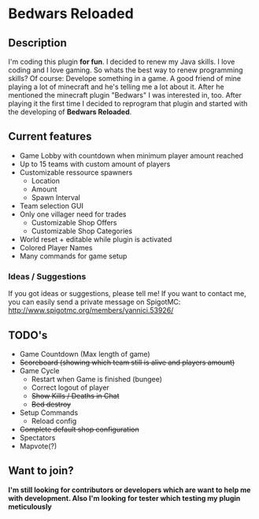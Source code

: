 # Bedwars Reloaded

## Description

I'm coding this plugin **for fun**. I decided to renew my Java skills. I love coding and I love gaming. So whats the best way to renew programming skills? Of course: Develope something in a game.
A good friend of mine playing a lot of minecraft and he's telling me a lot about it. After he mentioned the minecraft plugin "Bedwars" I was interested in, too. After playing it the first time I decided to reprogram that plugin and started with the developing of **Bedwars Reloaded**.

## Current features

* Game Lobby with countdown when minimum player amount reached
* Up to 15 teams with custom amount of players
* Customizable ressource spawners
    * Location
    * Amount
    * Spawn Interval
* Team selection GUI
* Only one villager need for trades
    * Customizable Shop Offers
    * Customizable Shop Categories
* World reset + editable while plugin is activated
* Colored Player Names
* Many commands for game setup

### Ideas / Suggestions

If you got ideas or suggestions, please tell me! If you want to contact me, you can easily send
a private message on SpigotMC: <http://www.spigotmc.org/members/yannici.53926/>

## TODO's

* Game Countdown (Max length of game)
* ~~Scoreboard (showing which team still is alive and players amount)~~
* Game Cycle
    * Restart when Game is finished (bungee)
    * Correct logout of player
    * ~~Show Kills / Deaths in Chat~~
    * ~~Bed destroy~~
* Setup Commands
    * Reload config
* ~~Complete default shop configuration~~
* Spectators
* Mapvote(?)

## Want to join?

**I'm still looking for contributors or developers which are want to help me with development. Also I'm looking for tester which testing my plugin meticulously**